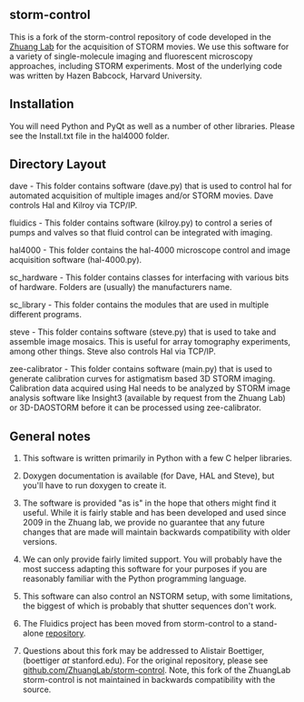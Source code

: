 ## storm-control ##
This is a fork of the storm-control repository of code developed in the [Zhuang Lab](http://zhuang.harvard.edu) for the acquisition of STORM movies. We use this software for a variety of single-molecule imaging and fluorescent microscopy approaches, including STORM experiments. Most of the underlying code was written by Hazen Babcock, Harvard University. 

## Installation ##
You will need Python and PyQt as well as a number of other libraries. Please see the Install.txt file in the hal4000 folder.

## Directory Layout ##
dave - This folder contains software (dave.py) that is used to control hal for automated acquisition of multiple images and/or STORM movies. Dave controls Hal and Kilroy via TCP/IP.

fluidics - This folder contains software (kilroy.py) to control a series of pumps and valves so that fluid control can be integrated with imaging. 

hal4000 - This folder contains the hal-4000 microscope control and image acquisition software (hal-4000.py).

sc_hardware - This folder contains classes for interfacing with various bits of hardware. Folders are (usually) the manufacturers name.

sc_library - This folder contains the modules that are used in multiple different programs.

steve - This folder contains software (steve.py) that is used to take and assemble image mosaics. This is useful for array tomography experiments, among other things. Steve also controls Hal via TCP/IP.

zee-calibrator - This folder contains software (main.py) that is used to generate calibration curves for astigmatism based 3D STORM imaging. Calibration data acquired using Hal needs to be analyzed by STORM image analysis software like Insight3 (available by request from the Zhuang Lab) or 3D-DAOSTORM before it can be processed using zee-calibrator.

## General notes ##
1. This software is written primarily in Python with a few C helper libraries.

2. Doxygen documentation is available (for Dave, HAL and Steve), but you'll have to run doxygen to create it.

3. The software is provided "as is" in the hope that others might find it useful. While it is fairly stable and has been developed and used since 2009 in the Zhuang lab, we provide no guarantee that any future changes that are made will maintain backwards compatibility with older versions.

4. We can only provide fairly limited support. You will probably have the most success adapting this software for your purposes if you are reasonably familiar with the Python programming language.

5. This software can also control an NSTORM setup, with some limitations, the biggest of which is probably that shutter sequences don't work.

6. The Fluidics project has been moved from storm-control to a stand-alone [repository](https://github.com/BoettigerLab/fluidics-control).

7. Questions about this fork may be addressed to Alistair Boettiger, (boettiger _at_ stanford.edu). For the original repository, please see [github.com/ZhuangLab/storm-control](https://github.com/ZhuangLab/storm-control).  Note, this fork of the ZhuangLab storm-control is not maintained in backwards compatibility with the source.
